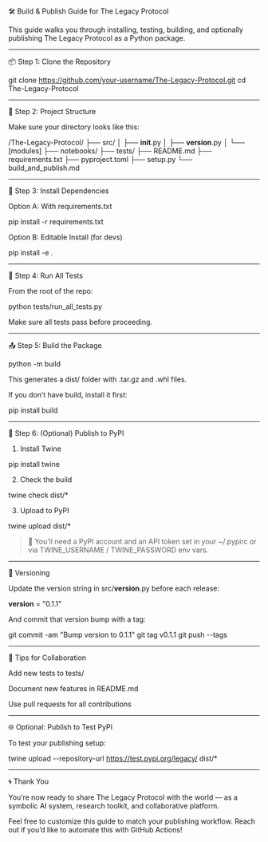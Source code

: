 🛠️ Build & Publish Guide for The Legacy Protocol

This guide walks you through installing, testing, building, and optionally publishing The Legacy Protocol as a Python package.


---

📦 Step 1: Clone the Repository

git clone https://github.com/your-username/The-Legacy-Protocol.git
cd The-Legacy-Protocol


---

📂 Step 2: Project Structure

Make sure your directory looks like this:

/The-Legacy-Protocol/
├── src/
│   ├── __init__.py
│   ├── __version__.py
│   └── [modules]
├── notebooks/
├── tests/
├── README.md
├── requirements.txt
├── pyproject.toml
├── setup.py
└── build_and_publish.md


---

🔧 Step 3: Install Dependencies

Option A: With requirements.txt

pip install -r requirements.txt

Option B: Editable Install (for devs)

pip install -e .


---

🧪 Step 4: Run All Tests

From the root of the repo:

python tests/run_all_tests.py

Make sure all tests pass before proceeding.


---

📤 Step 5: Build the Package

python -m build

This generates a dist/ folder with .tar.gz and .whl files.

If you don’t have build, install it first:

pip install build


---

🚀 Step 6: (Optional) Publish to PyPI

1. Install Twine

pip install twine

2. Check the build

twine check dist/*

3. Upload to PyPI

twine upload dist/*

> 🔐 You’ll need a PyPI account and an API token set in your ~/.pypirc or via TWINE_USERNAME / TWINE_PASSWORD env vars.




---

🔄 Versioning

Update the version string in src/__version__.py before each release:

__version__ = "0.1.1"

And commit that version bump with a tag:

git commit -am "Bump version to 0.1.1"
git tag v0.1.1
git push --tags


---

🧠 Tips for Collaboration

Add new tests to tests/

Document new features in README.md

Use pull requests for all contributions



---

🌐 Optional: Publish to Test PyPI

To test your publishing setup:

twine upload --repository-url https://test.pypi.org/legacy/ dist/*


---

🌀 Thank You

You’re now ready to share The Legacy Protocol with the world — as a symbolic AI system, research toolkit, and collaborative platform.

Feel free to customize this guide to match your publishing workflow. Reach out if you’d like to automate this with GitHub Actions!

